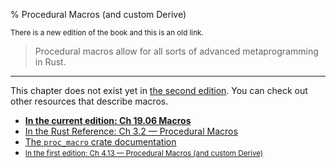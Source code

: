 % Procedural Macros (and custom Derive)

<small>There is a new edition of the book and this is an old link.</small>

> Procedural macros allow for all sorts of advanced metaprogramming in Rust.

---

This chapter does not exist yet in [the second edition][2].
You can check out other resources that describe macros.

* **[In the current edition: Ch 19.06 Macros][2]**
* [In the Rust Reference: Ch 3.2 — Procedural Macros][4]
* [The `proc_macro` crate documentation][3]
* <small>[In the first edition: Ch 4.13 — Procedural Macros (and custom Derive)][1]</small>


[1]: https://doc.rust-lang.org/1.30.0/book/first-edition/procedural-macros.html
[2]: ch20-06-macros.html
[3]: ../proc_macro/index.html
[4]: ../reference/procedural-macros.html
